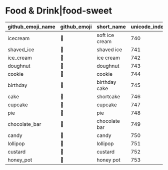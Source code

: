 # Food & Drink|food-sweet

|github_emoji_name|github_emoji|short_name|unicode_index|
|---|---|---|---|
|icecream|:icecream:|soft ice cream|740|
|shaved_ice|:shaved_ice:|shaved ice|741|
|ice_cream|:ice_cream:|ice cream|742|
|doughnut|:doughnut:|doughnut|743|
|cookie|:cookie:|cookie|744|
|birthday|:birthday:|birthday cake|745|
|cake|:cake:|shortcake|746|
|cupcake|:cupcake:|cupcake|747|
|pie|:pie:|pie|748|
|chocolate_bar|:chocolate_bar:|chocolate bar|749|
|candy|:candy:|candy|750|
|lollipop|:lollipop:|lollipop|751|
|custard|:custard:|custard|752|
|honey_pot|:honey_pot:|honey pot|753|
